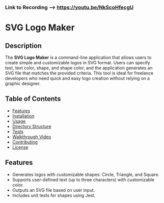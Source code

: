 ### Link to Recording --> https://youtu.be/NkScoHfecgU

# SVG Logo Maker

## Description

The **SVG Logo Maker** is a command-line application that allows users to create simple and customizable logos in SVG format. Users can specify text, text color, shape, and shape color, and the application generates an SVG file that matches the provided criteria. This tool is ideal for freelance developers who need quick and easy logo creation without relying on a graphic designer.

## Table of Contents

- [Features](#features)
- [Installation](#installation)
- [Usage](#usage)
- [Directory Structure](#directory-structure)
- [Tests](#tests)
- [Walkthrough Video](#walkthrough-video)
- [Contributing](#contributing)
- [License](#license)

## Features

- Generates logos with customizable shapes: Circle, Triangle, and Square.
- Supports user-defined text (up to three characters) with customizable color.
- Outputs an SVG file based on user input.
- Includes unit tests for shapes using Jest.
